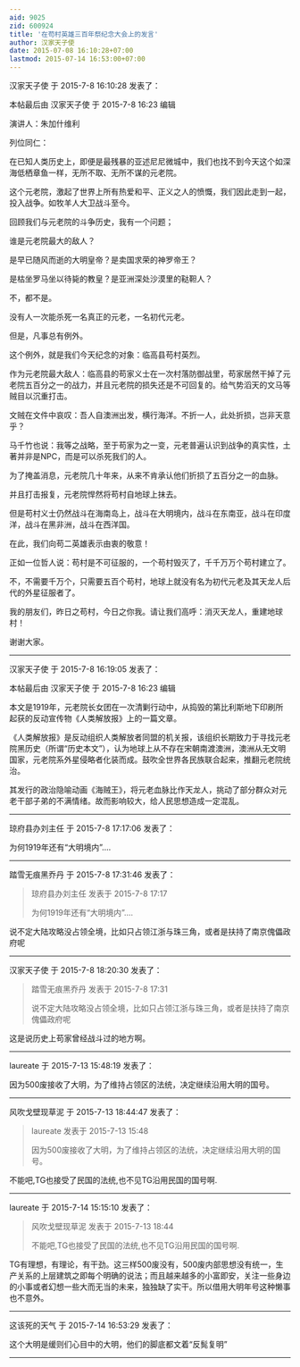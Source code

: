 ```yaml
---
aid: 9025
zid: 600924
title: '在苟村英雄三百年祭纪念大会上的发言'
author: 汉家天子使
date: 2015-07-08 16:10:28+07:00
lastmod: 2015-07-14 16:53:00+07:00
---
```


汉家天子使 于 2015-7-8 16:10:28 发表了：

本帖最后由 汉家天子使 于 2015-7-8 16:23 编辑 

演讲人：朱加什维利

列位同仁：

在已知人类历史上，即便是最残暴的亚述尼尼微城中，我们也找不到今天这个如深海低栖章鱼一样，无所不取、无所不谋的元老院。

这个元老院，激起了世界上所有热爱和平、正义之人的愤慨，我们因此走到一起，投入战争。如牧羊人大卫战斗至今。

回顾我们与元老院的斗争历史，我有一个问题；

谁是元老院最大的敌人？

是早已随风而逝的大明皇帝？是卖国求荣的神罗帝王？

是枯坐罗马坐以待毙的教皇？是亚洲深处沙漠里的鞑靼人？

不，都不是。

没有人一次能杀死一名真正的元老，一名初代元老。

但是，凡事总有例外。

这个例外，就是我们今天纪念的对象：临高县苟村英烈。

作为元老院最大敌人：临高县的苟家义士在一次村落防御战里，苟家居然干掉了元老院五百分之一的战力，并且元老院的损失还是不可回复的。给气势滔天的文马等贼目以沉重打击。

文贼在文件中哀叹：吾人自澳洲出发，横行海洋。不折一人，此处折损，岂非天意乎？

马千竹也说：我等之战略，至于苟家为之一变，元老普遍认识到战争的真实性，土著并非是NPC，而是可以杀死我们的人。

为了掩盖消息，元老院几十年来，从来不肯承认他们折损了五百分之一的血脉。

并且打击报复，元老院悍然将苟村自地球上抹去。

但是苟村义士仍然战斗在海南岛上，战斗在大明境内，战斗在东南亚，战斗在印度洋，战斗在黑非洲，战斗在西洋国。

在此，我们向苟二英雄表示由衷的敬意！

正如一位哲人说：苟村是不可征服的，一个苟村毁灭了，千千万万个苟村建立了。

不，不需要千万个，只需要五百个苟村，地球上就没有名为初代元老及其天龙人后代的外星征服者了。

我的朋友们，昨日之苟村，今日之你我。请让我们高呼：消灭天龙人，重建地球村！

谢谢大家。

---------

汉家天子使 于 2015-7-8 16:19:05 发表了：

本帖最后由 汉家天子使 于 2015-7-8 16:23 编辑 

本文是1919年，元老院长女团在一次清剿行动中，从捣毁的第比利斯地下印刷所起获的反动宣传物《人类解放报》上的一篇文章。

《人类解放报》是反动组织人类解放者同盟的机关报，该组织长期致力于寻找元老院黑历史（所谓“历史本文”），认为地球上从不存在宋朝南渡澳洲，澳洲从无文明国家，元老院系外星侵略者化装而成。鼓吹全世界各民族联合起来，推翻元老院统治。

其发行的政治隐喻动画《海贼王》，将元老血脉比作天龙人，挑动了部分群众对元老干部子弟的不满情绪。故而影响较大，给人民思想造成一定混乱。

---------

琼府县办刘主任 于 2015-7-8 17:17:06 发表了：

为何1919年还有“大明境内”....

---------

踏雪无痕黑乔丹 于 2015-7-8 17:31:46 发表了：

> 琼府县办刘主任 发表于 2015-7-8 17:17
> 
> 为何1919年还有“大明境内”....



说不定大陆攻略没占领全境，比如只占领江浙与珠三角，或者是扶持了南京傀儡政府呢

---------

汉家天子使 于 2015-7-8 18:20:30 发表了：

> 踏雪无痕黑乔丹 发表于 2015-7-8 17:31
> 
> 说不定大陆攻略没占领全境，比如只占领江浙与珠三角，或者是扶持了南京傀儡政府呢



这是说历史上苟家曾经战斗过的地方啊。

---------

laureate 于 2015-7-13 15:48:19 发表了：

因为500废接收了大明，为了维持占领区的法统，决定继续沿用大明的国号。

---------

风吹戈壁现草泥 于 2015-7-13 18:44:47 发表了：

> laureate 发表于 2015-7-13 15:48
> 
> 因为500废接收了大明，为了维持占领区的法统，决定继续沿用大明的国号。



不能吧,TG也接受了民国的法统,也不见TG沿用民国的国号啊.

---------

laureate 于 2015-7-14 15:15:10 发表了：

> 风吹戈壁现草泥 发表于 2015-7-13 18:44
> 
> 不能吧,TG也接受了民国的法统,也不见TG沿用民国的国号啊.



TG有理想，有理论，有干劲。这三样500废没有，500废内部思想没有统一，生产关系的上层建筑之即每个明确的说法；而且越来越多的小富即安，关注一些身边的小事或者幻想一些大而无当的未来，独独缺了实干。所以借用大明年号这种懒事也不意外。

---------

这该死的天气 于 2015-7-14 16:53:29 发表了：

这个大明是缓则们心目中的大明，他们的脚底都文着“反髨复明”

---------

